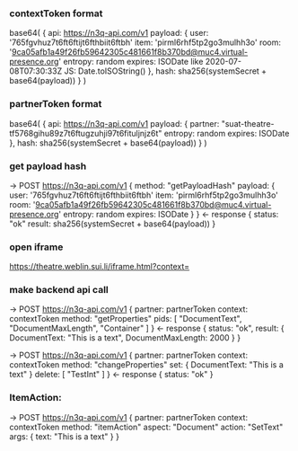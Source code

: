 ### contextToken format
base64(
    {
        api: https://n3q-api.com/v1
        payload: {
            user: '765fgvhuz7t6ft6ftijt6fthbiit6ftbh'
            item: 'pirml6rhf5tp2go3mulhh3o'
            room: '9ca05afb1a49f26fb59642305c481661f8b370bd@muc4.virtual-presence.org'
            entropy: random
            expires: ISODate like 2020-07-08T07:30:33Z JS: Date.toISOString()
        },
        hash: sha256(systemSecret + base64(payload))
    }
)

### partnerToken format
base64(
    {
        api: https://n3q-api.com/v1
        payload: {
            partner: "suat-theatre-tf5768gihu89z7t6ftugzuhji97t6fituljnjz6t"
            entropy: random
            expires: ISODate
        },
        hash: sha256(systemSecret + base64(payload))
    }
)

### get payload hash
->  POST https://n3q-api.com/v1
    {
        method: "getPayloadHash"
        payload: {
            user: '765fgvhuz7t6ft6ftijt6fthbiit6ftbh'
            item: 'pirml6rhf5tp2go3mulhh3o'
            room: '9ca05afb1a49f26fb59642305c481661f8b370bd@muc4.virtual-presence.org'
            entropy: random
            expires: ISODate
        }
    }
<-  response
    {
        status: "ok"
        result: sha256(systemSecret + base64(payload))
    }

### open iframe
https://theatre.weblin.sui.li/iframe.html?context=<contextToken>

### make backend api call
->  POST https://n3q-api.com/v1
    {
        partner: partnerToken
        context: contextToken
        method: "getProperties"
        pids: [ "DocumentText", "DocumentMaxLength", "Container" ]
    }
<-  response
    {
        status: "ok",
        result: {
            DocumentText: "This is a text", 
            DocumentMaxLength: 2000
        }
    }

->  POST https://n3q-api.com/v1
    {
        partner: partnerToken
        context: contextToken
        method: "changeProperties"
        set: {
            DocumentText: "This is a text"
        }
        delete: [ "TestInt" ]
    }
<-  response
    {
        status: "ok"
    }

### ItemAction:
->  POST https://n3q-api.com/v1
    {
        partner: partnerToken
        context: contextToken
        method: "itemAction"
        aspect: "Document"
        action: "SetText"
        args: {
            text: "This is a text"
        }
    }
